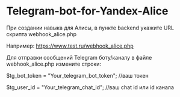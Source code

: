 # Telegram-bot-for-Yandex-Alice
При создании навыка для Алисы, в пункте backend укажите URL скрипта webhook_alice.php

Например: https://www.test.ru/webhook_alice.php

Для отправки сообщений Telegram боту/каналу в файле webhook_alice.php измените строки: 

  $tg_bot_token = "Your_telegram_bot_token";  //ваш токен
  
  $tg_user_id = "Your_telegram_chat_id";      //ваш chat id или id канала
